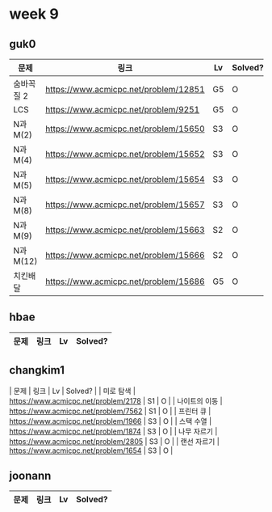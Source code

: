 # week 9

## guk0
| 문제 | 링크 | Lv  | Solved? |
| --- | --- | --- | --- |
| 숨바꼭질 2 | https://www.acmicpc.net/problem/12851 | G5 | O |
| LCS | https://www.acmicpc.net/problem/9251 | G5 | O |
| N과 M(2) | https://www.acmicpc.net/problem/15650 | S3 | O |
| N과 M(4) | https://www.acmicpc.net/problem/15652 | S3 | O |
| N과 M(5) | https://www.acmicpc.net/problem/15654 | S3 | O |
| N과 M(8) | https://www.acmicpc.net/problem/15657 | S3 | O |
| N과 M(9) | https://www.acmicpc.net/problem/15663 | S2 | O |
| N과 M(12) | https://www.acmicpc.net/problem/15666 | S2 | O |
| 치킨배달 | https://www.acmicpc.net/problem/15686 | G5 | O |



## hbae 
| 문제 | 링크 | Lv  | Solved? |
| --- | --- | --- | --- |

## changkim1
| 문제 | 링크 | Lv  | Solved? |
| 미로 탐색 | https://www.acmicpc.net/problem/2178 | S1 | O |
| 나이트의 이동 | https://www.acmicpc.net/problem/7562 | S1 | O |
| 프린터 큐 | https://www.acmicpc.net/problem/1966 | S3 | O |
| 스택 수열 | https://www.acmicpc.net/problem/1874 | S3 | O |
| 나무 자르기 | https://www.acmicpc.net/problem/2805 | S3 | O |
| 랜선 자르기 | https://www.acmicpc.net/problem/1654 | S3 | O |


## joonann
| 문제 | 링크 | Lv  | Solved? |
| --- | --- | --- | --- |
